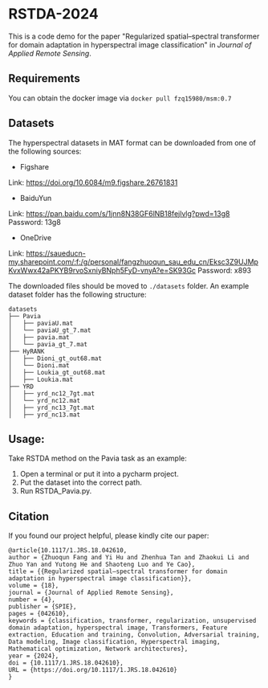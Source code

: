 # RSTDA-2024
This is a code demo for the paper "Regularized spatial–spectral transformer for domain adaptation in hyperspectral image classification" in _Journal of Applied Remote Sensing_.

## Requirements
You can obtain the docker image via ```docker pull fzq15980/msm:0.7```

## Datasets

The hyperspectral datasets in MAT format can be downloaded from one of the following sources:

+ Figshare

Link: https://doi.org/10.6084/m9.figshare.26761831

+ BaiduYun

Link: https://pan.baidu.com/s/1jnn8N38GF6lNB18fejlvlg?pwd=13g8 Password: 13g8

+ OneDrive

Link: https://saueducn-my.sharepoint.com/:f:/g/personal/fangzhuoqun_sau_edu_cn/Eksc3Z9UJMpKvxWwx42aPKYB9rvoSxniyBNph5FyD-vnyA?e=SK93Gc Password: x893

The downloaded files should be moved to `./datasets` folder. An example dataset folder has the following structure:

```
datasets
├── Pavia
│   ├── paviaU.mat
│   └── paviaU_gt_7.mat
│   ├── pavia.mat
│   └── pavia_gt_7.mat
├── HyRANK
│   ├── Dioni_gt_out68.mat
│   └── Dioni.mat
│   ├── Loukia_gt_out68.mat
│   ├── Loukia.mat
├── YRD
│   ├── yrd_nc12_7gt.mat
│   └── yrd_nc12.mat
│   ├── yrd_nc13_7gt.mat
│   ├── yrd_nc13.mat
```

## Usage:
Take RSTDA method on the Pavia task as an example: 
1. Open a terminal or put it into a pycharm project. 
2. Put the dataset into the correct path. 
3. Run RSTDA_Pavia.py.

## Citation
If you found our project helpful, please kindly cite our paper:
```
@article{10.1117/1.JRS.18.042610,
author = {Zhuoqun Fang and Yi Hu and Zhenhua Tan and Zhaokui Li and Zhuo Yan and Yutong He and Shaoteng Luo and Ye Cao},
title = {{Regularized spatial–spectral transformer for domain adaptation in hyperspectral image classification}},
volume = {18},
journal = {Journal of Applied Remote Sensing},
number = {4},
publisher = {SPIE},
pages = {042610},
keywords = {classification, transformer, regularization, unsupervised domain adaptation, hyperspectral image, Transformers, Feature extraction, Education and training, Convolution, Adversarial training, Data modeling, Image classification, Hyperspectral imaging, Mathematical optimization, Network architectures},
year = {2024},
doi = {10.1117/1.JRS.18.042610},
URL = {https://doi.org/10.1117/1.JRS.18.042610}
}
```
